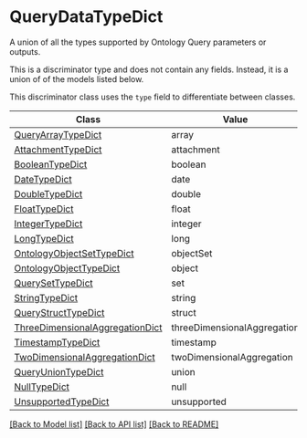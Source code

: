 # QueryDataTypeDict

A union of all the types supported by Ontology Query parameters or outputs.


This is a discriminator type and does not contain any fields. Instead, it is a union
of of the models listed below.

This discriminator class uses the `type` field to differentiate between classes.

| Class | Value
| ------------ | -------------
[QueryArrayTypeDict](QueryArrayTypeDict.md) | array
[AttachmentTypeDict](AttachmentTypeDict.md) | attachment
[BooleanTypeDict](BooleanTypeDict.md) | boolean
[DateTypeDict](DateTypeDict.md) | date
[DoubleTypeDict](DoubleTypeDict.md) | double
[FloatTypeDict](FloatTypeDict.md) | float
[IntegerTypeDict](IntegerTypeDict.md) | integer
[LongTypeDict](LongTypeDict.md) | long
[OntologyObjectSetTypeDict](OntologyObjectSetTypeDict.md) | objectSet
[OntologyObjectTypeDict](OntologyObjectTypeDict.md) | object
[QuerySetTypeDict](QuerySetTypeDict.md) | set
[StringTypeDict](StringTypeDict.md) | string
[QueryStructTypeDict](QueryStructTypeDict.md) | struct
[ThreeDimensionalAggregationDict](ThreeDimensionalAggregationDict.md) | threeDimensionalAggregation
[TimestampTypeDict](TimestampTypeDict.md) | timestamp
[TwoDimensionalAggregationDict](TwoDimensionalAggregationDict.md) | twoDimensionalAggregation
[QueryUnionTypeDict](QueryUnionTypeDict.md) | union
[NullTypeDict](NullTypeDict.md) | null
[UnsupportedTypeDict](UnsupportedTypeDict.md) | unsupported


[[Back to Model list]](../../README.md#models-v2-link) [[Back to API list]](../../README.md#documentation-for-api-endpoints) [[Back to README]](../../README.md)

